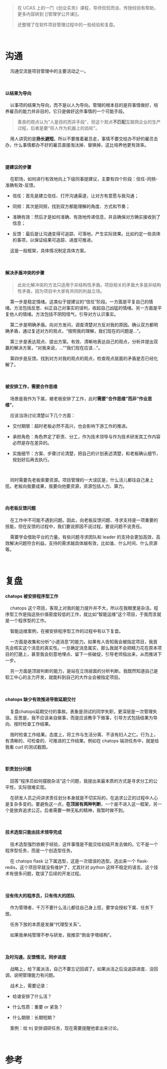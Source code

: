 > 在 UCAS 上的一门《创业实务》课程，导师侃侃而谈、传授经验有帮助，更多内容转到 [[管理学公开课]]。
> 
> 还整理了在软件项目管理过程中的一些经验和复盘。

    

# 沟通

    沟通交流是项目管理中的主要活动之一。

    

#### 以结果为导向

    以事项的结果为导向，而不是以人为导向。管理的根本目的是将事情做好，培养雇员的能力并非目的，它只是做好这件事情的一个可能手段。

> 善良的观点认为“人是目的而非手段”，但这个观点**不匹配**互联网企业的生产过程，后者是要“将人作为机器上的齿轮”。

    用人讲究的是**扬长避短**。所以不要推着雇员走，事情不要交给办不好的雇员去办，什么事情都办不好的雇员直接淘汰掉、替换掉，这比培养他更有效率。

    

#### 提建议的步骤

    在职场，如何进行有效地向上下级同事提建议，主要有四个阶段：信任-同频-准确有效-反馈。

- 信任：首先是建立信任、打开沟通渠道，让对方有意愿与我沟通；

- 同频：其次是同频，找到双方都能理解的角度、方式和节奏；

- 准确有效：然后才是如何准确、有效地传递信息，并且确保对方确实接收到了信息；

- 反馈：最后是让沟通变得可追踪、可落地，产生实际效果。比如约定一些具体的事项，以保证结果可追踪、进度可推进。

    这是一般框架，具体情况制定具体方案。

    

#### 解决矛盾冲突的步骤

> 此处化解冲突的方法只适用于非结构性矛盾。项目相关的矛盾大多是非结构性矛盾，因为项目中大家有共同的利益立场。

    第一步是稳定情绪。这类似于提建议的“信任”阶段。一方面是平复自己的情绪。方法包括反思、纠正自己对事实的误判，收起自己凶猛的情绪。另一方面是平复他人的情绪。方法包括不阴阳怪气，引导对方认识事实。

    第二步是明确矛盾。向对方发问，调查清楚对方反对我的原因。确认双方都明确矛盾，通过复述对方的观点，“按照我的理解，我们现在的问题是...”。

    第三步是表达观点、提出方案。有效、清晰地表达自己的观点，分析并提出双赢的解决方案，“对我来说，...”“我们现在应该...”。

    第四步是反馈。找到对方对我的观点的观点，检查观点层面的矛盾是否已经化解了。

    

#### 被安排工作，需要合作思维

    场景是我作为下属，被老板安排了工作，此时**需要“合作思维”而非“作业思维”**。

    应该当场讨论清楚以下几个方面：

- 交付期限：超时老板必然不高兴，也会影响下游工作的推进。

- 承担角色：角色界定了职责、分工，作为技术领导与作为技术研发其工作内容必然是存在差异的。

- 实施细节：方案、步骤讨论清楚，把自己的计划表述清楚，和老板确认细节，规划好后再去执行。

    

    同时需要先老板索要资源。项目管理的一大误区是，什么活儿都往自己身上揽。老板向我要成果，我要向他要资源，资源包括人力、算力。

    

#### 向老板反馈问题

    在工作中不可能不遇到问题。因此，向老板反馈问题、寻求支持是一项重要的技能，但在反馈的过程中，我们要说原因不说过程，要说问题不说责任。

    需要学会借助平台的力量。有些问题寻求团队和 leader 的支持会更加高效，高效解决问题符合利益。支持的需求越具体越有效，比如谁、什么时间、什么资源等。

    

# 复盘

#### chatops 被安排程序型工作

    chatops 这个项目，客观上对我的能力提升并不大，所以在我眼里是杂活。程序型工作是指这些价值密度较低的工作，就比如“智能运维”这个项目，于我而言就是一个程序型的工作。

    智能运维案例，在被安排程序型工作的过程中有以下复盘。

    一方面是收集和分析“小道消息”的能力。如果有人告知我会被指定项目，我首先会核实这个消息的真实性。一旦确定消息属实，那么我就不会把精力花在原本项目的打磨上，甚至我会刻意地埋点、留下一些破绽，引导老师指出来，从而推进下一步。

    另一方面是顶层判断的能力，是站在立场层面的分析判断。我既然知道自己是软工中心的主力开发，就能料到自己的大作业会被指定项目。

    

#### chatops 缺少有效推进导致延期交付

    复盘chatops延期交付的事故。表象是测试的同学失职，更深层是一次管理失误。反思是，我不应该亲自做事，而是应该教手下做事，引导方式包括结果为导向、按时检查工作结果。

    按时检查工作结果。态度上，将工作与生活分离、不该有妇人之仁。行为上，有清晰的、可检查的、可推进的工作结果。例如在 chatops 端测任务中，就是给我看 curl 的测试截图。

    

#### 职责划分问题

    回答“程序员如何摆脱杂活”这个问题，我提出来最本质的方式是寻求分工的公平性，实际很难实现。

    在研发人员之间讲求责任划分本身就是不切实际的，在追求公正的过程中人心是复杂多变的。要避免这一点，**在顶层有两种判断**，一个是不进入这一框架，另一个是放弃追求公正。后者需要一种无私的精神，我暂时做不到。

    

#### 技术选型只能由技术领导完成

    技术选型强烈依赖于经验，这件事情是不能交给初级开发去做的。它不是一个程序型任务，而是一个创造型任务。

    在 chatops flask 让下属选型，这是一次错误的选型。选出来一个 flask-redis，这个项目早就没有维护了，尤其针对 python 这样不稳定的语言。这个技术有很多问题，耽误了后续的开发过程。

    

#### 没有伟大的程序员，只有伟大的团队

    作为管理者，千万不要什么活儿都往自己身上揽，要学会授权下属、任务下放。 

    任务下放的本质是发展“代理型关系”。

    如果我单纯管理不参与研发，我推崇“倒金字塔结构”。

    

#### 及时沟通，反馈情况，同步进度

    战略上，给下属派活，自己不要忘记回调了。如果派活之后没追踪进度、没回调，说明管理能力有问题。

    战术上，需要记录：

- 给谁安排了什么活？

- 什么性质：重要 or 紧急？

- 什么期限：长期短期？

    案例：给 trj 安排调研任务，现在需要提醒他拿出来讨论。

    

# 参考
